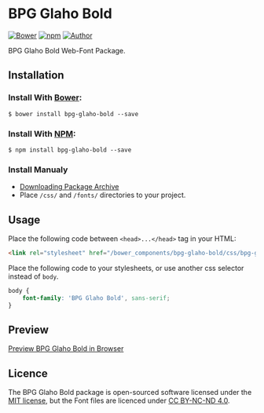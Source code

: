 # BPG Glaho Bold

[![Bower](https://img.shields.io/bower/v/bpg-glaho-bold.svg)](http://bower.io/search/?q=bpg-glaho-bold)
[![npm](https://img.shields.io/npm/v/bpg-glaho-bold.svg)](https://www.npmjs.com/package/bpg-glaho-bold)
[![Author](https://img.shields.io/badge/Font_Author-Besarion_Gugushvili-blue.svg)](https://github.com/web-fonts/bpg-glaho-bold)

BPG Glaho Bold Web-Font Package.

## Installation

### Install With [Bower](http://bower.io):

```
$ bower install bpg-glaho-bold --save
```

### Install With [NPM](https://www.npmjs.com):

```
$ npm install bpg-glaho-bold --save
```

### Install Manualy

* [Downloading Package Archive](https://github.com/web-fonts/bpg-glaho-bold/archive/master.zip)
* Place `/css/` and `/fonts/` directories to your project.

## Usage

Place the following code between `<head>...</head>` tag in your HTML:

```html
<link rel="stylesheet" href="/bower_components/bpg-glaho-bold/css/bpg-glaho-bold.css">
```

Place the following code to your stylesheets, or use another css selector instead of `body`.

```css
body {
    font-family: 'BPG Glaho Bold', sans-serif;
}
```

## Preview

[Preview BPG Glaho Bold in Browser](http://web-fonts.ge/bpg-glaho-bold)

## Licence

The BPG Glaho Bold package is open-sourced software licensed under the [MIT license](http://opensource.org/licenses/MIT), but the Font files are licenced under [CC BY-NC-ND 4.0](http://creativecommons.org/licenses/by-nc-nd/4.0/).